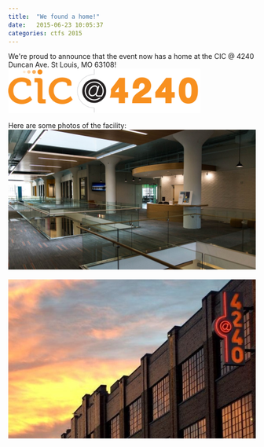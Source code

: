 ```yaml
---
title:  "We found a home!"
date:   2015-06-23 10:05:37
categories: ctfs 2015
---
```

We're proud to announce that the event now has a home at the CIC @ 4240 Duncan Ave. St Louis, MO 63108!
<br /><a href="http://stl.cic.us/"><img src="/img/sponsors/cic.jpg" height="90px"></a>

Here are some photos of the facility:
<br /><img src="/img/cic-1.jpg" width="600px">
<br /><br /><img src="/img/cic-2.jpg" width="600px">

